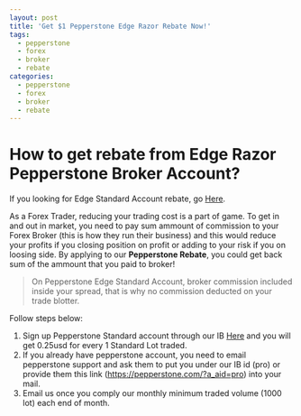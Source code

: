 ```yaml
---
layout: post
title: 'Get $1 Pepperstone Edge Razor Rebate Now!'
tags:
  - pepperstone
  - forex
  - broker
  - rebate
categories:
  - pepperstone
  - forex
  - broker
  - rebate
---
```

# How to get rebate from Edge Razor Pepperstone Broker Account?
If you looking for Edge Standard Account rebate, go [Here](http://www.gravtrade.com/pepperstone/forex/broker/rebate/2016/09/18/pepperstone-broker-rebate-edge-standard.html "Pepperstone Edge Standard Account Rebate").

As a Forex Trader, reducing your trading cost is a part of game. To get in and out in market, you need to pay sum ammount of commission to your Forex Broker (this is how they run their business) and this would reduce your profits if you closing position on profit or adding to your risk if you on loosing side. By applying to our **Pepperstone Rebate**, you could get back sum of the ammount that you paid to broker! 

> On Pepperstone Edge Standard Account, broker commission included inside your spread, that is why no commission deducted on your trade blotter.

Follow steps below:

1. Sign up Pepperstone Standard account through our IB [Here](https://pepperstone.com/?a_aid=pro "Here") and you will get 0.25usd for every 1 Standard Lot traded.
2. If you already have pepperstone account, you need to email pepperstone support and ask them to put you under our IB id (pro) or provide them this link (https://pepperstone.com/?a_aid=pro) into your mail.
3. Email us once you comply our monthly minimum traded volume (1000 lot) each end of month.
